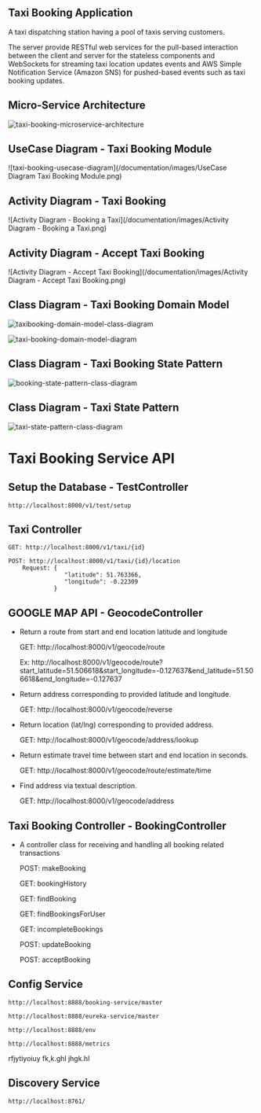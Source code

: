 ## Taxi Booking Application

A taxi dispatching station having a pool of taxis serving customers.

The server provide RESTful web services for the pull-based interaction between the client and server for the stateless components and WebSockets for streaming taxi location updates events and AWS Simple Notification Service (Amazon SNS) for pushed-based events such as taxi booking updates.

## Micro-Service Architecture

![taxi-booking-microservice-architecture](/documentation/images/taxi-booking-microservice-architecture.png)


## UseCase Diagram - Taxi Booking Module

![taxi-booking-usecase-diagram](/documentation/images/UseCase Diagram Taxi Booking Module.png)

## Activity Diagram - Taxi Booking

![Activity Diagram - Booking a Taxi](/documentation/images/Activity Diagram - Booking a Taxi.png)

## Activity Diagram - Accept Taxi Booking

![Activity Diagram - Accept Taxi Booking](/documentation/images/Activity Diagram - Accept Taxi Booking.png)


## Class Diagram - Taxi Booking Domain Model

![taxibooking-domain-model-class-diagram](/documentation/images/taxibooking-domain-model-class-diagram.png)

![taxi-booking-domain-model-diagram](/documentation/images/domain-model-class-diagram.png)

## Class Diagram - Taxi Booking State Pattern

![booking-state-pattern-class-diagram](/documentation/images/booking-state-pattern-class-diagram.png)


## Class Diagram - Taxi State Pattern

![taxi-state-pattern-class-diagram](/documentation/images/taxi-state-pattern-class-diagram.gif)


# Taxi Booking Service API

## Setup the Database - TestController

	http://localhost:8000/v1/test/setup

## Taxi Controller

	GET: http://localhost:8000/v1/taxi/{id}

	POST: http://localhost:8000/v1/taxi/{id}/location
		Request: {
					"latitude": 51.763366,
					"longitude": -0.22309
				 }

## GOOGLE MAP API - GeocodeController

* Return a route from start and end location latitude and longitude

	GET: http://localhost:8000/v1/geocode/route
	
	Ex: http://localhost:8000/v1/geocode/route?start_latitude=51.506618&start_longitude=-0.127637&end_latitude=51.506618&end_longitude=-0.127637

* Return address corresponding to provided latitude and longitude.

	GET: http://localhost:8000/v1/geocode/reverse

* Return location (lat/lng) corresponding to provided address.

	GET: http://localhost:8000/v1/geocode/address/lookup

* Return estimate travel time between start and end location in seconds.

	GET: http://localhost:8000/v1/geocode/route/estimate/time

* Find address via textual description.

	GET: http://localhost:8000/v1/geocode/address

## Taxi Booking Controller - BookingController

* A controller class for receiving and handling all booking related transactions

	POST: makeBooking
	
	GET: bookingHistory
	
	GET: findBooking
	
	GET: findBookingsForUser
	
	GET: incompleteBookings
	
	POST: updateBooking
	
	POST: acceptBooking
	

## Config Service 

	http://localhost:8888/booking-service/master

	http://localhost:8888/eureka-service/master

	http://localhost:8888/env

	http://localhost:8888/metrics
 rfjytiyoiuy
 fk,k.ghl
 jhgk.hl
 

## Discovery Service

	http://localhost:8761/


